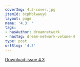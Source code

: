 ```yaml
---
coverImg: 4.3-cover.jpg
itemId: bcphblwwuy6
layout: page
name: '4.3: '
tags:
- hasAuthor: dreamnetwork
- hasTag: dream-network-volume-4
type: post
urlSlug: '4.3'
---
```

<a href="../files/pdfs/Volume_4/4.3-The-Dream-Network-Vol.4-Issue-3.pdf" download="">Download issue 4.3</a>